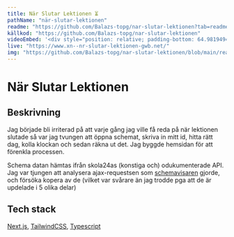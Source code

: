```yaml
---
title: När Slutar Lektionen ⏳
pathName: "när-slutar-lektionen"
readme: "https://github.com/Balazs-topg/nar-slutar-lektionen?tab=readme-ov-file#----n%C3%A4r-slutar-lektionennet-"
källkod: "https://github.com/Balazs-topg/nar-slutar-lektionen"
videoEmbed: '<div style="position: relative; padding-bottom: 64.98194945848375%; height: 0;"><iframe src="https://www.loom.com/embed/491507d56c4a463a9868b6dc41c71d06?sid=7bc3a696-27d6-42c6-a31b-ae4053374eb5" frameborder="0" webkitallowfullscreen mozallowfullscreen allowfullscreen style="position: absolute; top: 0; left: 0; width: 100%; height: 100%;"></iframe></div>'
live: "https://www.xn--nr-slutar-lektionen-gwb.net/"
img: "https://github.com/Balazs-topg/nar-slutar-lektionen/blob/main/readme-assets/pages/countdowndark.png?raw=true"
---
```


# När Slutar Lektionen

## Beskrivning

Jag började bli irriterad på att varje gång jag ville få reda på när lektionen slutade så var jag tvungen att öppna schemat, skriva in mitt id, hitta rätt dag, kolla klockan och sedan räkna ut det. Jag byggde hemsidan för att förenkla processen.

Schema datan hämtas ifrån skola24as (konstiga och) odukumenterade API. Jag var tjungen att analysera ajax-requestsen som [schemavisaren](https://web.skola24.se/timetable/timetable-viewer/almhult.skola24.se/Hagan%C3%A4sskolan/) gjorde, och försöka kopera av de (vilket var svårare än jag trodde pga att de är updelade i 5 olika delar)

## Tech stack

[Next.js](https://nextjs.org/), [TailwindCSS](https://tailwindcss.com/), [Typescript](https://www.typescriptlang.org/)
